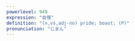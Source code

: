 ```yaml
---
powerlevel: 949
expression: "自慢"
definition: "(n,vs,adj-no) pride; boast; (P)"
pronunciation: "じまん"
---
```

